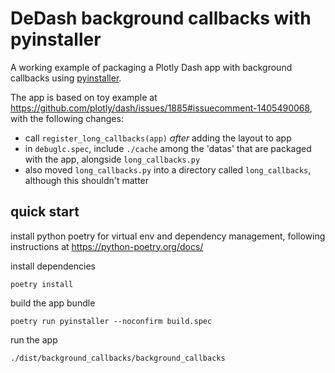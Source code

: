 # DeDash background callbacks with pyinstaller

A working example of packaging a Plotly Dash app with background callbacks using [pyinstaller](https://pyinstaller.org).

The app is based on toy example at https://github.com/plotly/dash/issues/1885#issuecomment-1405490068, with the following changes:

- call `register_long_callbacks(app)` _after_ adding the layout to app
- in `debuglc.spec`, include `./cache` among the 'datas' that are packaged with the app, alongside `long_callbacks.py`
- also moved `long_callbacks.py` into a directory called `long_callbacks`, although this shouldn't matter

## quick start

install python poetry for virtual env and dependency management, following instructions at https://python-poetry.org/docs/

install dependencies
```shell
poetry install
```

build the app bundle
```shell
poetry run pyinstaller --noconfirm build.spec
```

run the app
```shell
./dist/background_callbacks/background_callbacks
```
